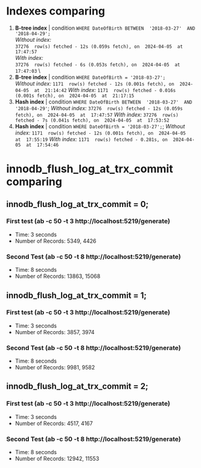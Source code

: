 # Indexes comparing
1. **B-tree index** | condition `WHERE DateOfBirth BETWEEN  '2018-03-27'  AND  '2018-04-29';` \
*Without index:* \
`37276  row(s) fetched - 12s (0.059s fetch), on  2024-04-05  at  17:47:57` \
*With index:* \
`37276  row(s) fetched - 6s (0.053s fetch), on  2024-04-05  at  17:47:03` \
2. **B-tree index** | condition `WHERE DateOfBirth = '2018-03-27';` \
*Without index:*
`1171  row(s) fetched - 12s (0.001s fetch), on  2024-04-05  at  21:14:42`
*With index:*
`1171  row(s) fetched - 0.016s (0.001s fetch), on  2024-04-05  at  21:17:15`
3. **Hash  index** | condition `WHERE DateOfBirth BETWEEN  '2018-03-27'  AND  '2018-04-29'`;
*Without index:*
`37276  row(s) fetched - 12s (0.059s fetch), on  2024-04-05  at  17:47:57`
*With index:*
`37276  row(s) fetched - 7s (0.041s fetch), on  2024-04-05  at  17:53:52`
4. **Hash  index** | condition `WHERE DateOfBirth = '2018-03-27';`;
*Without index:*
`1171  row(s) fetched - 12s (0.001s fetch), on  2024-04-05  at  17:55:19`
*With index:*
`1171  row(s) fetched - 0.281s, on  2024-04-05  at  17:54:46`

# innodb_flush_log_at_trx_commit comparing
## innodb_flush_log_at_trx_commit = 0;

### First test (ab -c  50  -t  3  http://localhost:5219/generate)
- Time: 3 seconds
- Number of Records: 5349, 4426

### Second Test (ab -c  50  -t  8  http://localhost:5219/generate)
- Time: 8 seconds
- Number of Records: 13863, 15068

## innodb_flush_log_at_trx_commit = 1;
### First test (ab -c  50  -t  3  http://localhost:5219/generate)
- Time: 3 seconds
- Number of Records: 3857, 3974

### Second Test (ab -c  50  -t  8  http://localhost:5219/generate)
- Time: 8 seconds
- Number of Records: 9981, 9582
## innodb_flush_log_at_trx_commit = 2;
### First test (ab -c  50  -t  3  http://localhost:5219/generate)
- Time: 3 seconds
- Number of Records: 4517, 4167

### Second Test (ab -c  50  -t  8  http://localhost:5219/generate)
- Time: 8 seconds
- Number of Records: 12942, 11553
